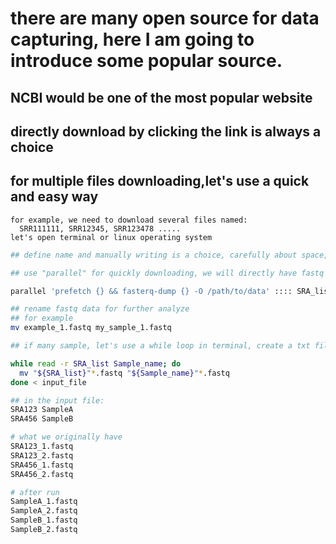 # there are many open source for data capturing, here I am going to introduce some popular source.

## NCBI would be one of the most popular website
## directly download by clicking the link is always a choice
## for multiple files downloading,let's use a quick and easy way 
    for example, we need to download several files named:
      SRR111111, SRR12345, SRR123478 .....
    let's open terminal or linux operating system

```bash
## define name and manually writing is a choice, carefully about space, it also could be generated by clicking Accession List button, let's name it as SRA_list, for manually input, use "nano SRA_list", then we can paste or type the asscession index. (use cat SRA_list to inspect)

## use "parallel" for quickly downloading, we will directly have fastq data

parallel 'prefetch {} && fasterq-dump {} -O /path/to/data' :::: SRA_list

## rename fastq data for further analyze
## for example
mv example_1.fastq my_sample_1.fastq

## if many sample, let's use a while loop in terminal, create a txt file by nano which each line is the sample name,

while read -r SRA_list Sample_name; do
  mv "${SRA_list}"*.fastq "${Sample_name}"*.fastq
done < input_file

## in the input file:
SRA123 SampleA
SRA456 SampleB

# what we originally have
SRA123_1.fastq
SRA123_2.fastq
SRA456_1.fastq
SRA456_2.fastq

# after run
SampleA_1.fastq
SampleA_2.fastq
SampleB_1.fastq
SampleB_2.fastq
```
